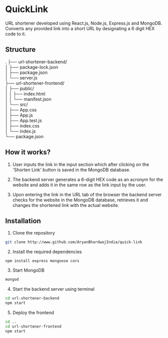 # QuickLink

URL shortener developed using React.js, Node.js, Express.js and MongoDB. Converts any provided link into a short URL by designating a 6 digit HEX code to it.

## Structure

. 
├── url-shortener-backend/<br />
│ ├── package-lock.json <br />
│ ├── package.json <br />
│ └── server.js <br />
├── url-shortener-frontend/ <br />
│ ├── public/ <br />
│ │ ├── index.html <br />
│ │ └── manifest.json <br />
│ └── src/ <br />
│   ├── App.css <br />
│   ├── App.js <br />
│   ├── App.test.js <br />
│   ├── index.css <br />
│   └── index.js <br />
└── package.json

## How it works?

1. User inputs the link in the input section which after clicking on the 'Shorten Link' button is saved in the MongoDB database.

2. The backend server generates a 6-digit HEX code as an acronym for the website and adds it in the same row as the link input by the user.

3. Upon entering the link in the URL tab of the browser the backend server checks for the website in the MongoDB database, retrieves it and changes the shortened link with the actual website.

## Installation

1. Clone the repository

```bash
git clone http://www.github.com/AryanBhardwajIndia/quick-link
```

2. Install the required dependencies

```
npm install express mongoose cors
```

3. Start MongoDB

```bash
mongod
```

4. Start the backend server using terminal

```bash
cd url-shortener-backend
npm start
```

5. Deploy the frontend

```bash
cd ..
cd url-shortener-frontend
npm start
```